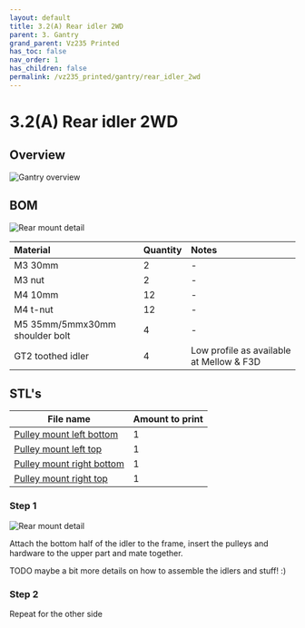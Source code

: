 ```yaml
---
layout: default
title: 3.2(A) Rear idler 2WD
parent: 3. Gantry
grand_parent: Vz235 Printed
has_toc: false
nav_order: 1
has_children: false
permalink: /vz235_printed/gantry/rear_idler_2wd
---
```


# 3.2(A) Rear idler 2WD

## Overview

![Gantry overview](../../assets/images/manual/vz235_printed/gantry/gantry_overview.png)

## BOM

![Rear mount detail](../../assets/images/manual/vz235_printed/gantry/rear_mount_detail.png)

| Material                       | Quantity | Notes                                    |
|:-------------------------------|:---------|:-----------------------------------------|
| M3 30mm                        | 2        | -                                        |
| M3 nut                         | 2        | -                                        |
| M4 10mm                        | 12       | -                                        |
| M4 t-nut                       | 12       | -                                        |
| M5 35mm/5mmx30mm shoulder bolt | 4        | -                                        |
| GT2 toothed idler              | 4        | Low profile as available at Mellow & F3D |

## STL's

| File name | Amount to print |
|-----------|-----------------|
| <a href="https://github.com/VzBoT3D/VzBoT-Vz235/blob/main/Assemblies%20%26%20STL/Frame/Frame%20brace.stl" target="_blank">Pulley mount left bottom</a> | 1 |
| <a href="https://github.com/VzBoT3D/VzBoT-Vz235/blob/main/Assemblies%20%26%20STL/Frame/Frame%20brace.stl" target="_blank">Pulley mount left top</a> | 1 |
| <a href="https://github.com/VzBoT3D/VzBoT-Vz235/blob/main/Assemblies%20%26%20STL/Frame/Frame%20brace.stl" target="_blank">Pulley mount right bottom</a> | 1 |
| <a href="https://github.com/VzBoT3D/VzBoT-Vz235/blob/main/Assemblies%20%26%20STL/Frame/Frame%20brace.stl" target="_blank">Pulley mount right top</a> | 1 |

### Step 1

![Rear mount detail](../../assets/images/manual/vz235_printed/gantry/rear_mount.png)

Attach the bottom half of the idler to the frame, insert the pulleys and hardware to the upper part and mate together.

TODO maybe a bit more details on how to assemble the idlers and stuff! :)

### Step 2

Repeat for the other side
